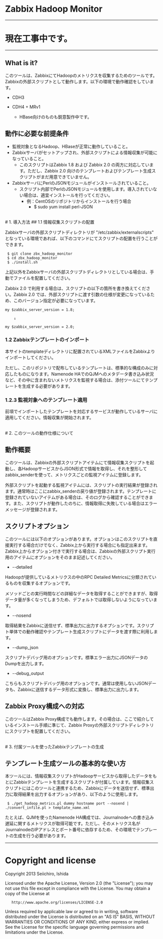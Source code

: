 Zabbix Hadoop Monitor
=====================

------

# 現在工事中です。

------

## What is it?

このツールは、ZabbixにてHadoopのメトリクスを収集するためのツールです。Zabbixの外部スクリプトとして動作します。以下の環境で動作確認をしています。

* CDH3
* CDH4 + MRv1

    * HBase向けのものも鋭意製作中です。


## 動作に必要な前提条件

* 監視対象となるHadoop、HBaseが正常に動作していること。
* Zabbixサーバがセットアップされ、外部スクリプトによる情報収集が可能になっていること。
    * このスクリプトはZabbix 1.8 および Zabbix 2.0 の両方に対応しています。ただし、Zabbix 2.0 向けのテンプレートおよびテンプレート生成スクリプトがまだ用意できていません。
* ZabbixサーバにPerlのJSONモジュールがインストールされていること。
    * スクリプト内部でPerlのJSONモジュールを使用します。導入されていない場合は、適宜インストールを行ってください。
        * 例：CentOSのリポジトリからインストールを行う場合
            * $ sudo yum install perl-JSON

<br>
# 1. 導入方法
## 1.1 情報収集スクリプトの配置 

Zabbixサーバの外部スクリプトディレクトリが "/etc/zabbix/externalscripts" となっている環境であれば、以下のコマンドにてスクリプトの配置を行うことができます。

```
 $ git clone zbx_hadoop_monitor
 $ cd zbx_hadoop_monitor
 $ ./install.sh
```

上記以外をZabbixサーバの外部スクリプトディレクトリとしている場合は、手動でファイルを配置してください。

Zabbix 2.0 で利用する場合は、スクリプトの以下の箇所を書き換えてください。Zabbix 2.0 では、外部スクリプトに渡す引数の仕様が変更になっているため、このバージョン指定が必要になっています。

    my $zabbix_server_version = 1.8;

        ↓

    my $zabbix_server_version = 2.0;


### 1.2 Zabbixテンプレートのインポート

本サイトのtemplateディレクトリに配置されているXMLファイルをZabbixよりインポートしてください。

ただし、このリポジトリで配布しているテンプレートは、標準的な構成のみに対応したものになります。Namenode HAでのQJMへのメタデータ書き込み状況など、その中に含まれないメトリクスを監視する場合は、添付ツールにてテンプレートを生成する必要があります。


### 1.2.3 監視対象へのテンプレート適用

前項でインポートしたテンプレートを対応するサービスが動作しているサーバに適用してください。情報収集が開始されます。


<br>
# 2. このツールの動作仕様について

## 動作概要
このツールは、Zabbixの外部スクリプトアイテムにて情報収集スクリプトを起動し、各HadoopサービスからJSON形式で情報を取得し、それを整形してzabbix\_senderを使って、メトリクスごとの監視アイテムに登録します。

外部スクリプトを起動する監視アイテムには、スクリプトの実行結果が登録されます。通常時はここにzabbix\_senderの戻り値が登録されます。テンプレートに登録されていないアイテムがある場合は、そのログから確認することができます。また、スクリプトが動作したのちに、情報取得に失敗している場合はエラーメッセージが登録されます。


## スクリプトオプション
このツールには以下のオプションがあります。オプションはこのスクリプトを直接実行する場合だけでなく、Zabbix上から実行する場合にも指定出来ます。Zabbix上からオプション付きで実行する場合は、Zabbixの外部スクリプト実行用のアイテムにオプションをそのまま記述してください。

* --detailed

Hadoopが提供しているメトリクスの中のRPC Detailed Metricsに分類されているものを収集するオプションです。

メソッドごとの実行時間などの詳細なデータを取得することができますが、取得データ量が多くなってしまうため、デフォルトでは取得しないようになっています。

* --nosend

取得結果をZabbixに送信せず、標準出力に出力するオプションです。スクリプト単体での動作確認やテンプレート生成スクリプトにデータを渡す際に利用します。

* --dump_json

スクリプトデバッグ用のオプションです。標準エラー出力にJSONデータのDumpを出力します。

* --debug_output

こちらもスクリプトデバッグ用のオプションです。通常は使用しないJSONデータも、Zabbixに送信するデータ形式に変換し、標準出力に出力します。

## Zabbix Proxy構成への対応
このツールはZabbix Proxy構成でも動作します。その場合は、ここで紹介しているインストール手順に準じて、Zabbix Proxyの外部スクリプトディレクトリにスクリプトを配置してください。

<br>
# 3. 付属ツールを使ったZabbixテンプレートの生成

## テンプレート生成ツールの基本的な使い方

本ツールには、情報収集スクリプトがHadoopサービスから取得したデータをもとにZabbixテンプレートを生成するスクリプトが付属しています。情報収集スクリプトにはこのツールと連携するため、Zabbixにデータを送信せず、標準出力に取得結果を出力するオプションがあり、以下のように使用します。

```
 $ ./get_hadoop_metrics.pl dummy hostname port --nosend | ./convert_infile.pl > template_name.xml
```

たとえば、QJMを使ったNamenode HA構成では、Journalnodeへの書き込み遅延に関するメトリクスが取得可能です。ただし、そのメトリクス名がJournalnodeのIPアドレスとポート番号に依存するため、その環境でテンプレートの生成を行う必要があります。


----
# Copyright and license

Copyright 2013 Seiichiro, Ishida

   Licensed under the Apache License, Version 2.0 (the "License");
   you may not use this file except in compliance with the License.
   You may obtain a copy of the License at

       http://www.apache.org/licenses/LICENSE-2.0

   Unless required by applicable law or agreed to in writing, software
   distributed under the License is distributed on an "AS IS" BASIS,
   WITHOUT WARRANTIES OR CONDITIONS OF ANY KIND, either express or implied.
   See the License for the specific language governing permissions and
   limitations under the License.
